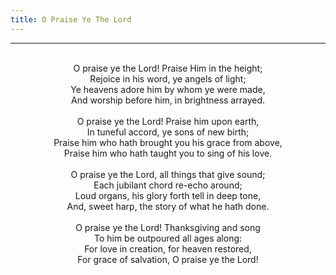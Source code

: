 ```yaml
---
title: O Praise Ye The Lord
---
```


---
<center>
<br/>
O praise ye the Lord! Praise Him in the height; <br/>
Rejoice in his word, ye angels of light; <br/>
Ye heavens adore him by whom ye were made, <br/>
And worship before him, in brightness arrayed.<br/>
<br/>
O praise ye the Lord! Praise him upon earth, <br/>
In tuneful accord, ye sons of new birth; <br/>
Praise him who hath brought you his grace from above, <br/>
Praise him who hath taught you to sing of his love.<br/>
<br/>
O praise ye the Lord, all things that give sound; <br/>
Each jubilant chord re-echo around; <br/>
Loud organs, his glory forth tell in deep tone, <br/>
And, sweet harp, the story of what he hath done.<br/>
<br/>
O praise ye the Lord! Thanksgiving and song <br/>
To him be outpoured all ages along: <br/>
For love in creation, for heaven restored, <br/>
For grace of salvation, O praise ye the Lord! <br/>

</center>